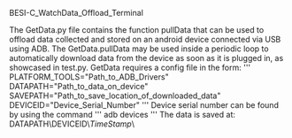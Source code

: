 BESI-C_WatchData_Offload_Terminal

The GetData.py file contains the function pullData that can be used to offload data collected and stored on an android device connected via USB using ADB. The GetData.pullData may be used inside a periodic loop to automatically download data from the device as soon as it is plugged in, as showcased in test.py. GetData requires a config file in the form:
'''
PLATFORM_TOOLS="Path_to_ADB_Drivers"
DATAPATH="Path_to_data_on_device"
SAVEPATH="Path_to_save_location_of_downloaded_data"
DEVICEID="Device_Serial_Number"
'''
Device serial number can be found by using the command 
'''
adb devices
'''
The data is saved at: DATAPATH\\DEVICEID\\_TimeStamp_\\
